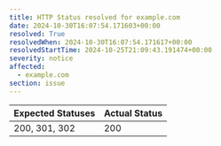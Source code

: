 ```yaml
---
title: HTTP Status resolved for example.com
date: 2024-10-30T16:07:54.171603+00:00
resolved: True
resolvedWhen: 2024-10-30T16:07:54.171617+00:00
resolvedStartTime: 2024-10-25T21:09:43.191474+00:00
severity: notice
affected:
  - example.com
section: issue
---
```


| Expected Statuses | Actual Status  |
|-------------------|----------------|
| 200, 301, 302 | 200 |
